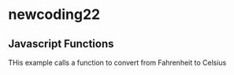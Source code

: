 # newcoding22
<!DOCTYPE html>
<html>
<body>

<h2>Javascript Functions</h2>
<p>THis example calls a function to convert from Fahrenheit to Celsius</p>
<p id="demo"></p>
<script>
function toCelsius (f) {
return (9/5) * C+32;
}
document.getElementById("demo").innerHTML = toCelsius(77);
</script>
</body>
</html>

